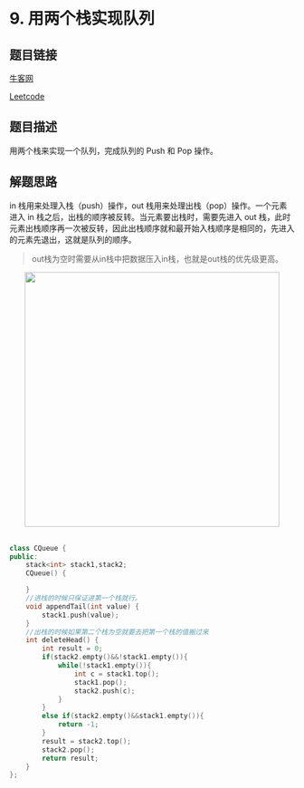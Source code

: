 # 9. 用两个栈实现队列

## 题目链接

[牛客网](https://www.nowcoder.com/practice/54275ddae22f475981afa2244dd448c6?tpId=13&tqId=11158&tPage=1&rp=1&ru=/ta/coding-interviews&qru=/ta/coding-interviews/question-ranking&from=cyc_github)

[Leetcode](https://leetcode-cn.com/problems/yong-liang-ge-zhan-shi-xian-dui-lie-lcof/)

## 题目描述

用两个栈来实现一个队列，完成队列的 Push 和 Pop 操作。

## 解题思路

in 栈用来处理入栈（push）操作，out 栈用来处理出栈（pop）操作。一个元素进入 in 栈之后，出栈的顺序被反转。当元素要出栈时，需要先进入 out 栈，此时元素出栈顺序再一次被反转，因此出栈顺序就和最开始入栈顺序是相同的，先进入的元素先退出，这就是队列的顺序。

> out栈为空时需要从in栈中把数据压入in栈，也就是out栈的优先级更高。

<div align="center"> <img src="https://cs-notes-1256109796.cos.ap-guangzhou.myqcloud.com/3ea280b5-be7d-471b-ac76-ff020384357c.gif" width="450"/> </div><br>

```cpp
class CQueue {
public:
    stack<int> stack1,stack2;
    CQueue() {

    }
    //进栈的时候只保证进第一个栈就行。
    void appendTail(int value) {
        stack1.push(value);
    }
    //出栈的时候如果第二个栈为空就要去把第一个栈的值搬过来
    int deleteHead() {
        int result = 0;
        if(stack2.empty()&&!stack1.empty()){
            while(!stack1.empty()){
                int c = stack1.top();
                stack1.pop();
                stack2.push(c);
            }
        }
        else if(stack2.empty()&&stack1.empty()){
            return -1;
        }
        result = stack2.top();
        stack2.pop();
        return result;
    }
};
```
